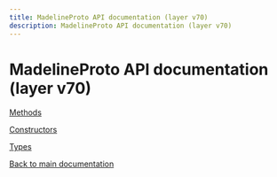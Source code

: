 ```yaml
---
title: MadelineProto API documentation (layer v70)
description: MadelineProto API documentation (layer v70)
---
```

# MadelineProto API documentation (layer v70)  

[Methods](methods/)

[Constructors](constructors/)

[Types](types/)


[Back to main documentation](..)
